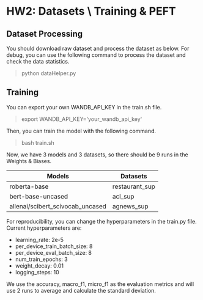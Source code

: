 # HW2: Datasets \ Training & PEFT

## Dataset Processing
You should download raw dataset and process the dataset as below.
For debug, you can use the following command to process the dataset and check the data statistics.
> python dataHelper.py

## Training
You can export your own WANDB_API_KEY in the train.sh file.
> export WANDB_API_KEY='your_wandb_api_key'

Then, you can train the model with the following command.
> bash train.sh

Now, we have 3 models and 3 datasets, so there should be 9 runs in the Weights & Biases.

| Models                  | Datasets        |
|-------------------------|-----------------|
| roberta-base            | restaurant_sup  |
| bert-base-uncased       | acl_sup         |
| allenai/scibert_scivocab_uncased | agnews_sup      |

For reproducibility, you can change the hyperparameters in the train.py file. Current hyperparameters are:
- learning_rate: 2e-5
- per_device_train_batch_size: 8
- per_device_eval_batch_size: 8
- num_train_epochs: 3
- weight_decay: 0.01
- logging_steps: 10

We use the accuracy, macro_f1, micro_f1 as the evaluation metrics and will use 2 runs to average and calculate the standard deviation.